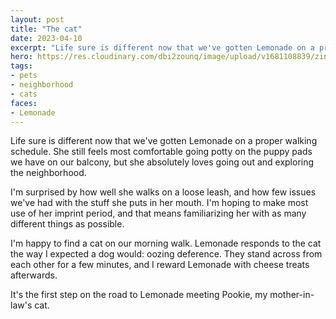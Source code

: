 ```yaml
---
layout: post
title: "The cat"
date: 2023-04-10
excerpt: "Life sure is different now that we've gotten Lemonade on a proper walking schedule. She still feels most comfortable going potty on the puppy pads we have on our balcony, but she absolutely loves going out and exploring the neighborhood."
hero: https://res.cloudinary.com/dbi2zounq/image/upload/v1681108839/zinzy.website/2023-04-10_xdnhe6.jpg
tags:
- pets
- neighborhood
- cats
faces: 
- Lemonade
---
```

Life sure is different now that we've gotten Lemonade on a proper walking schedule. She still feels most comfortable going potty on the puppy pads we have on our balcony, but she absolutely loves going out and exploring the neighborhood.

I'm surprised by how well she walks on a loose leash, and how few issues we've had with the stuff she puts in her mouth. I'm hoping to make most use of her imprint period, and that means familiarizing her with as many different things as possible.

I'm happy to find a cat on our morning walk. Lemonade responds to the cat the way I expected a dog would: oozing deference. They stand across from each other for a few minutes, and I reward Lemonade with cheese treats afterwards.

It's the first step on the road to Lemonade meeting Pookie, my mother-in-law's cat.